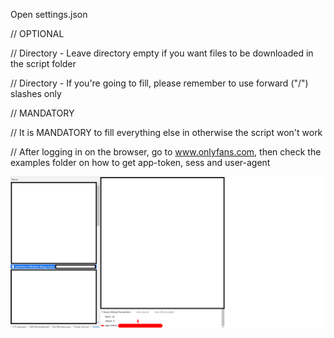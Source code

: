 Open settings.json

// OPTIONAL

  // Directory - Leave directory empty if you want files to be downloaded in the script folder

  // Directory - If you're going to fill, please remember to use forward ("/") slashes only


// MANDATORY

  // It is MANDATORY to fill everything else in otherwise the script won't work

  // After logging in on the browser, go to www.onlyfans.com, then check the examples folder on how to get app-token, sess and user-agent

  ![app-token](Examples/1.png)

